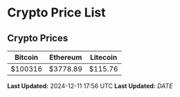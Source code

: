 # Crypto Price List

## Crypto Prices
| Bitcoin | Ethereum | Litecoin |
| ------- | -------- | -------- |
| $100316 | $3778.89 | $115.76 |
**Last Updated:** 2024-12-11 17:56 UTC
**Last Updated:** $DATE$
